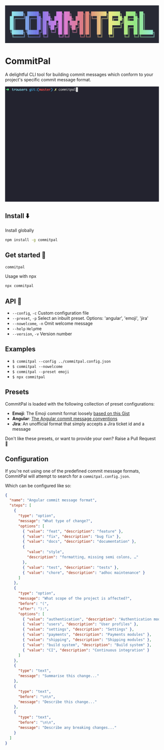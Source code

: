 <p align="center">
  <img width="580" src="assets/logo.png" alt="Script Palette">
</p>

# CommitPal

A delightful CLI tool for building commit messages which conform to your project's specific commit message format.

<p align="center">
  <img width="580" src="assets/demo.gif" alt="Demo">
</p>

## Install ⬇️

Install globally

```bash
npm install -g commitpal
```

## Get started 🏁

```bash
commitpal
```

Usage with npx

```bash
npx commitpal
```

## API 🤖

- `--config`, `-c` Custom configuration file
- `--preset`, `-p` Select an inbuilt preset. Options: 'angular', 'emoji', 'jira'
- `--nowelcome`, `-n` Omit welcome message
- `--help` `Help`me
- `--version`, `-v` Version number

## Examples

- `$ commitpal --config ../commitpal.config.json`
- `$ commitpal --nowelcome`
- `$ commitpal --preset emoji`
- `$ npx commitpal`

## Presets

CommitPal is loaded with the following collection of preset configurations:

- **Emoji**: The Emoji commit format loosely [based on this Gist](https://gist.github.com/parmentf/035de27d6ed1dce0b36a)
- **Angular**: [The Angular commit message conventions](https://gist.github.com/stephenparish/9941e89d80e2bc58a153)
- **Jira**: An unofficial format that simply accepts a Jira ticket id and a message

Don't like these presets, or want to provide your own? Raise a Pull Request 🙏

## Configuration

If you're not using one of the predefined commit message formats, CommitPal will attempt to search for a `commitpal.config.json`.

Which can be configured like so:

```json
{
  "name": "Angular commit message format",
  "steps": [
    {
      "type": "option",
      "message": "What type of change?",
      "options": [
        { "value": "feat", "description": "feature" },
        { "value": "fix", "description": "bug fix" },
        { "value": "docs", "description": "documentation" },
        {
          "value": "style",
          "description": "formatting, missing semi colons, …"
        },
        { "value": "test", "description": "tests" },
        { "value": "chore", "description": "adhoc maintenance" }
      ]
    },
    {
      "type": "option",
      "message": "What scope of the project is affected?",
      "before": "(",
      "after": "):",
      "options": [
        { "value": "authentication", "description": "Authentication modules" },
        { "value": "users", "description": "User profiles" },
        { "value": "settings", "description": "Settings" },
        { "value": "payments", "description": "Payments modules" },
        { "value": "shipping", "description": "Shipping modules" },
        { "value": "build system", "description": "Build system" },
        { "value": "CI", "description": "Continuous integration" }
      ]
    },
    {
      "type": "text",
      "message": "Summarise this change..."
    },
    {
      "type": "text",
      "before": "\n\n",
      "message": "Describe this change..."
    },
    {
      "type": "text",
      "before": "\n\n",
      "message": "Describe any breaking changes..."
    }
  ]
}
```
